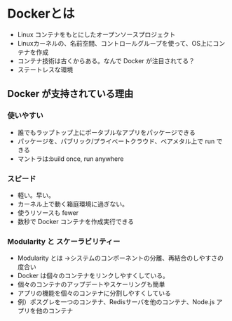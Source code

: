 # Dockerとは
* Linux コンテナをもとにしたオープンソースプロジェクト
* Linuxカーネルの、名前空間、コントロールグループを使って、OS上にコンテナを作成
* コンテナ技術は古くからある。なんで Docker が注目されてる？
* ステートレスな環境


## Docker が支持されている理由

### 使いやすい
* 誰でもラップトップ上にポータブルなアプリをパッケージできる
* パッケージを、パブリック/プライベートクラウド、ベアメタル上で run できる
* マントラは:build once, run anywhere

### スピード
* 軽い。早い。
* カーネル上で動く箱庭環境に過ぎない。
* 使うリソースも fewer
* 数秒で Docker コンテナを作成実行できる



### Modularity と スケーラビリティー
* Modularity とは →システムのコンポーネントの分離、再結合のしやすさの度合い
* Docker は個々のコンテナをリンクしやすくしている。
* 個々のコンテナのアップデートやスケーリングも簡単
* アプリの機能を個々のコンテナに分割しやすくしている
* 例）ポスグレを一つのコンテナ、Redisサーバを他のコンテナ、Node.js アプリを他のコンテナ
